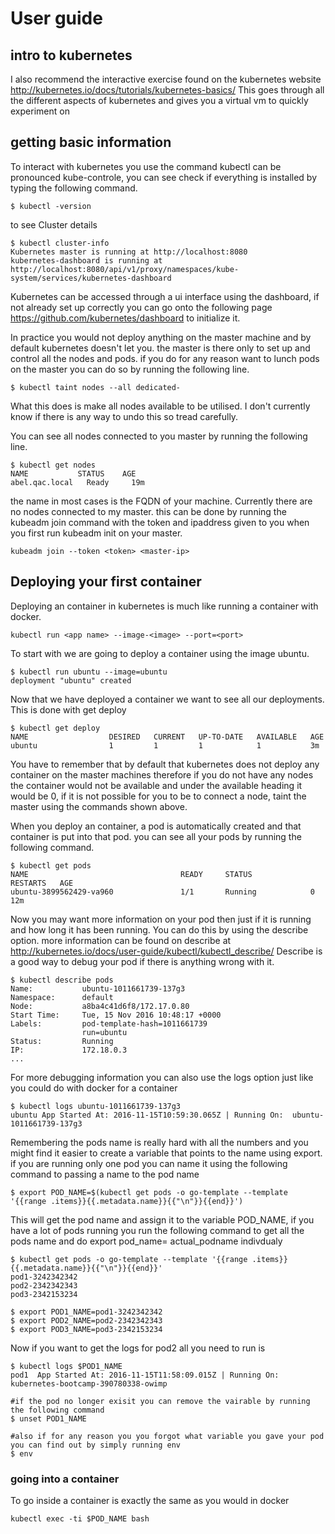 <h1> User guide </h1>

<h2> intro to kubernetes </h2>

I also recommend the interactive exercise found on the kubernetes website http://kubernetes.io/docs/tutorials/kubernetes-basics/
This goes through all the different aspects of kubernetes and gives you a virtual vm to quickly experiment on

<h2> getting basic information </h2>

To interact with kubernetes you use the command kubectl can be pronounced kube-controle, you can see check if everything is installed by typing the following command.

	$ kubectl -version
	
to see Cluster details

	$ kubectl cluster-info
	Kubernetes master is running at http://localhost:8080                                          
	kubernetes-dashboard is running at http://localhost:8080/api/v1/proxy/namespaces/kube-system/services/kubernetes-dashboard 
	
Kubernetes can be accessed through a ui interface using the dashboard, if not already set up correctly you can go onto the following page https://github.com/kubernetes/dashboard to initialize it. 

In practice you would not deploy anything on the master machine and by default kubernetes doesn't let you. the master is there only to set up and control all the nodes and pods. if you do for any reason want to lunch pods on the master you can do so by running the following line.
	
	$ kubectl taint nodes --all dedicated-
	
What this does is make all nodes available to be utilised. I don't currently know if there is any way to undo this so tread carefully.

You can see all nodes connected to you master by running the following line.
	
	$ kubectl get nodes
	NAME           STATUS    AGE                                                               
	abel.qac.local   Ready     19m 
	
the name in most cases is the FQDN of your machine. Currently there are no nodes connected to my master. this can be done by running the kubeadm join command with the token and ipaddress given to you when you first run kubeadm init on your master.

	kubeadm join --token <token> <master-ip>
	
<h2> Deploying your first container </h2>

Deploying an container in kubernetes is much like running a container with docker.

	kubectl run <app name> --image-<image> --port=<port>
	
To start with we are going to deploy a container using the image ubuntu. 
	
	$ kubectl run ubuntu --image=ubuntu 
	deployment "ubuntu" created

Now that we have deployed a container we want to see all our deployments. This is done with get deploy

	$ kubectl get deploy
	NAME                  DESIRED   CURRENT   UP-TO-DATE   AVAILABLE   AGE         
	ubuntu                1         1         1            1           3m   

You have to remember that by default that kubernetes does not deploy any container on the master machines therefore if you do not have any nodes the container would not be available and under the available heading it would be 0, if it is not possible for you to be to connect a node, taint the master using the commands shown above.

When you deploy an container, a pod is automatically created and that container is put into that pod. you can see all your pods by running the following command.

	$ kubectl get pods
	NAME                                  READY     STATUS             RESTARTS   AGE            
	ubuntu-3899562429-va960               1/1       Running            0          12m  

Now you may want more information on your pod then just if it is running and how long it has been running. You can do this by using the describe option. more information can be found on describe at http://kubernetes.io/docs/user-guide/kubectl/kubectl_describe/ 
Describe is a good way to debug your pod if there is anything wrong with it.
	
	$ kubectl describe pods
	Name:           ubuntu-1011661739-137g3                                                     
	Namespace:      default                                                                     
	Node:           a8ba4c41d6f8/172.17.0.80                                                    
	Start Time:     Tue, 15 Nov 2016 10:48:17 +0000                                             
	Labels:         pod-template-hash=1011661739                                                
        	        run=ubuntu                                                                  
	Status:         Running                                                                     
	IP:             172.18.0.3 
	...

For more debugging information you can also use the logs option just like you could do with docker for a container
	
	$ kubectl logs ubuntu-1011661739-137g3
	ubuntu App Started At: 2016-11-15T10:59:30.065Z | Running On:  ubuntu-1011661739-137g3 

Remembering the pods name is really hard with all the numbers and you might find it easier to create a variable that points to the name using export. if you are running only one pod you can name it using the following command to passing a name to the pod name

	$ export POD_NAME=$(kubectl get pods -o go-template --template '{{range .items}}{{.metadata.name}}{{"\n"}}{{end}}')
	
This will get the pod name and assign it to the variable POD_NAME, if you have a lot of pods running you run the following command to get all the pods name and do export pod_name= actual_podname indivdualy 

	$ kubectl get pods -o go-template --template '{{range .items}}{{.metadata.name}}{{"\n"}}{{end}}'
	pod1-3242342342
	pod2-2342342343
	pod3-2342153234
	
	$ export POD1_NAME=pod1-3242342342
	$ export POD2_NAME=pod2-2342342343
	$ export POD3_NAME=pod3-2342153234

Now if you want to get the logs for pod2 all you need to run is

	$ kubectl logs $POD1_NAME
	pod1  App Started At: 2016-11-15T11:58:09.015Z | Running On:  kubernetes-bootcamp-390780338-owimp
	
	#if the pod no longer exisit you can remove the vairable by running the following command
	$ unset POD1_NAME
	
	#also if for any reason you you forgot what variable you gave your pod you can find out by simply running env
	$ env
	
<h3> going into a container </h3>

To go inside a container is exactly the same as you would in docker

	kubectl exec -ti $POD_NAME bash
	
